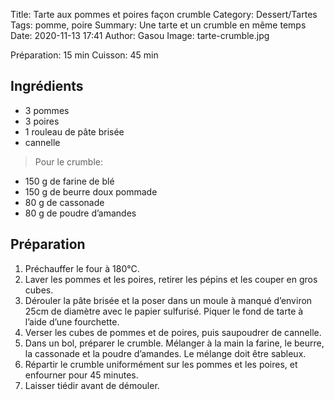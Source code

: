 Title: Tarte aux pommes et poires façon crumble
Category: Dessert/Tartes
Tags: pomme, poire
Summary: Une tarte et un crumble en même temps
Date:  2020-11-13 17:41
Author: Gasou
Image: tarte-crumble.jpg

Préparation: 15 min
Cuisson: 45 min

## Ingrédients
- 3 pommes
- 3 poires
- 1 rouleau de pâte brisée
- cannelle

> Pour le crumble:

- 150 g de farine de blé
- 150 g de beurre doux pommade
- 80 g de cassonade
- 80 g de poudre d’amandes

## Préparation

1. Préchauffer le four à 180°C.
2. Laver les pommes et les poires, retirer les pépins et les couper en gros cubes.
3. Dérouler la pâte brisée et la poser dans un moule à manqué d’environ 25cm de diamètre avec le papier sulfurisé. Piquer le fond de tarte à l’aide d’une fourchette.
4. Verser les cubes de pommes et de poires, puis saupoudrer de cannelle.
5. Dans un bol, préparer le crumble. Mélanger à la main la farine, le beurre, la cassonade et la poudre d’amandes. Le mélange doit être sableux.
6. Répartir le crumble uniformément sur les pommes et les poires, et enfourner pour 45 minutes.
7. Laisser tiédir avant de démouler.
